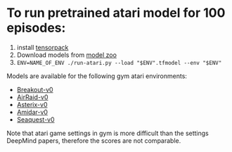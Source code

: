 
# To run pretrained atari model for 100 episodes:

1. install [tensorpack](https://github.com/ppwwyyxx/tensorpack)
2. Download models from [model zoo](https://drive.google.com/open?id=0B9IPQTvr2BBkS0VhX0xmS1c5aFk)
3. `ENV=NAME_OF_ENV ./run-atari.py --load "$ENV".tfmodel --env "$ENV"`

Models are available for the following gym atari environments:

+ [Breakout-v0](https://gym.openai.com/envs/Breakout-v0)
+ [AirRaid-v0](https://gym.openai.com/envs/AirRaid-v0)
+ [Asterix-v0](https://gym.openai.com/envs/Asterix-v0)
+ [Amidar-v0](https://gym.openai.com/envs/Asterix-v0)
+ [Seaquest-v0](https://gym.openai.com/envs/Seaquest-v0)

Note that atari game settings in gym is more difficult than the settings DeepMind papers, therefore the scores are not comparable.
